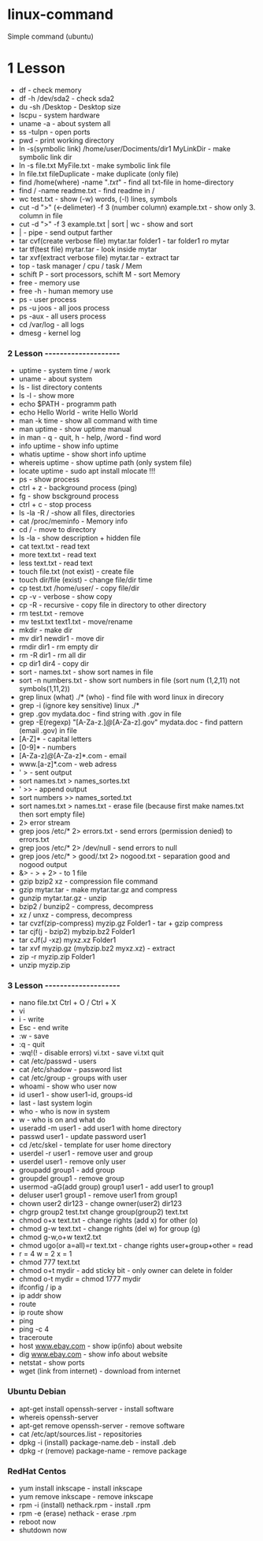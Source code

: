 # linux-command
Simple command (ubuntu)

# 1 Lesson

- df - check memory
- df -h /dev/sda2 - check sda2
- du -sh /Desktop - Desktop size
- lscpu - system hardware
- uname -a - about system all
- ss -tulpn - open ports
- pwd - print working directory
- ln -s(symbolic link) /home/user/Dociments/dir1 MyLinkDir - make symbolic link dir
- ln -s file.txt MyFile.txt - make symbolic link file 
- ln file.txt fileDuplicate - make duplicate (only file)
- find /home(where) -name "*.txt*" -  find all txt-file in home-directory
- find / -name readme.txt - find readme in /
- wc test.txt - show (-w) words, (-l) lines, symbols
- cut -d ">" (<-delimeter) -f 3 (number column) example.txt - show only 3. column in file
- cut -d ">" -f 3 example.txt | sort | wc - show and sort
- | - pipe - send output farther
- tar cvf(create verbose file) mytar.tar folder1 - tar folder1 ro mytar
- tar tf(test file) mytar.tar - look inside mytar
- tar xvf(extract verbose file) mytar.tar - extract tar
- top - task manager / cpu / task / Mem
- schift P - sort processors, schift M - sort Memory
- free - memory use
- free -h - human memory use
- ps - user process
- ps -u joos - all joos process
- ps -aux - all users process
- cd /var/log - all logs
- dmesg - kernel log


### 2 Lesson --------------------

- uptime - system time / work
- uname - about system
- ls - list directory contents
- ls -l - show more
- echo $PATH - programm path
- echo Hello World - write Hello World
- man -k time - show all command with time
- man uptime - show uptime manual
- in man - q - quit, h - help, /word - find word
- info uptime - show info uptime
- whatis uptime - show short info uptime
- whereis uptime - show uptime path (only system file)
- locate uptime - sudo apt install mlocate !!!
- ps - show process
- ctrl + z - background process (ping)
- fg - show bsckground process
- ctrl + c - stop process
- ls -la -R / -show all files, directories
- cat /proc/meminfo - Memory info
- cd / - move to directory
- ls -la - show description + hidden file
- cat text.txt - read text
- more text.txt - read text
- less text.txt - read text
- touch file.txt (not exist) - create file
- touch dir/file (exist) - change file/dir time
- cp test.txt /home/user/ - copy file/dir
- cp -v - verbose - show copy
- cp -R - recursive - copy file in directory to other directory
- rm test.txt - remove
- mv test.txt text1.txt - move/rename
- mkdir - make dir
- mv dir1 newdir1 - move dir
- rmdir dir1 - rm empty dir
- rm -R dir1 - rm all dir
- cp dir1 dir4 - copy dir
- sort - names.txt - show sort names in file
- sort -n numbers.txt - show sort numbers in file (sort num (1,2,11) not symbols(1,11,2))
- grep linux (what) ./* (who) - find file with word linux in direcory
- grep -i (ignore key sensitive) linux ./*
- grep .gov mydata.doc - find string with .gov in file
- grep -E(regexp) "[A-Za-z\.]*@*[A-Za-z].gov" mydata.doc - find pattern (email .gov) in file
- [A-Z]* - capital letters
- [0-9]* - numbers
- [A-Za-z]*@*[A-Za-z]*.com - email
- www\.[a-z]*\.com - web adress
- ' > - sent output
- sort names.txt > names_sortes.txt
- ' >> - append output
- sort numbers >> names_sorted.txt
- sort names.txt > names.txt - erase file (because first make names.txt then sort empty file)
- 2> error stream
- grep joos /etc/* 2> errors.txt - send errors (permission denied) to errors.txt
- grep joos /etc/* 2> /dev/null - send errors to null
- grep joos /etc/* > good/.txt 2> nogood.txt - separation good and nogood output
- &> - > + 2> - to 1 file
- gzip  bzip2 xz - compression file command
- gzip mytar.tar - make mytar.tar.gz and compress
- gunzip mytar.tar.gz - unzip
- bzip2 / bunzip2 - compress, decompress
- xz / unxz - compress, decompress
- tar cvzf(zip-compress) myzip.gz Folder1 - tar + gzip compress
- tar cjf(j - bzip2) mybzip.bz2 Folder1
- tar cJf(J -xz) myxz.xz Folder1
- tar xvf myzip.gz (mybzip.bz2 myxz.xz) - extract
- zip -r myzip.zip Folder1
- unzip myzip.zip

### 3 Lesson --------------------

- nano file.txt  Ctrl + O / Ctrl +  X
- vi
- i - write
- Esc - end write
- :w - save
- :q - quit
- :wq!(! - disable errors) vi.txt - save vi.txt quit
- cat /etc/passwd - users
- cat /etc/shadow - password list
- cat /etc/group - groups with user
- whoami - show who user now
- id user1 - show user1-id, groups-id
- last - last system login
- who - who is now in system
- w - who is on and what do
- useradd -m user1 - add user1 with home directory
- passwd user1 - update password user1
- cd /etc/skel - template for user home directory
- userdel -r user1 - remove user and group
- userdel user1 - remove only user
- groupadd group1 - add group
- groupdel group1 - remove group
- usermod -aG(add group) group1 user1 - add user1 to group1
- deluser user1 group1 - remove user1 from group1
- chown user2 dir123 - change owner(user2) dir123
- chgrp group2 test.txt change group(group2) text.txt
- chmod o+x text.txt - change rights (add x) for other (o)
- chmod g-w text.txt - change rights (del w) for group (g)
- chmod g-w,o+w text2.txt
- chmod ugo(or a=all)=r text.txt - change rights user+group+other = read
- r = 4 w = 2 x = 1
- chmod 777 text.txt
- chmod o+t mydir - add sticky bit - only owner can delete in folder
- chmod o-t mydir = chmod 1777 mydir
- ifconfig / ip a
- ip addr show
- route
- ip route show
- ping
- ping -c 4
- traceroute
- host www.ebay.com - show ip(info) about website
- dig www.ebay.com - show info about website
- netstat - show ports
- wget (link from internet) - download from internet
### Ubuntu Debian
- apt-get install openssh-server - install software
- whereis openssh-server
- apt-get remove openssh-server - remove software
- cat /etc/apt/sources.list - repositories
- dpkg -i (install) package-name.deb - install .deb
- dpkg -r (remove) package-name - remove package
### RedHat Centos
- yum install inkscape - install inkscape
- yum remove inkscape - remove inkscape
- rpm -i (install) nethack.rpm - install .rpm
- rpm -e (erase) nethack - erase .rpm
- reboot now
- shutdown now
